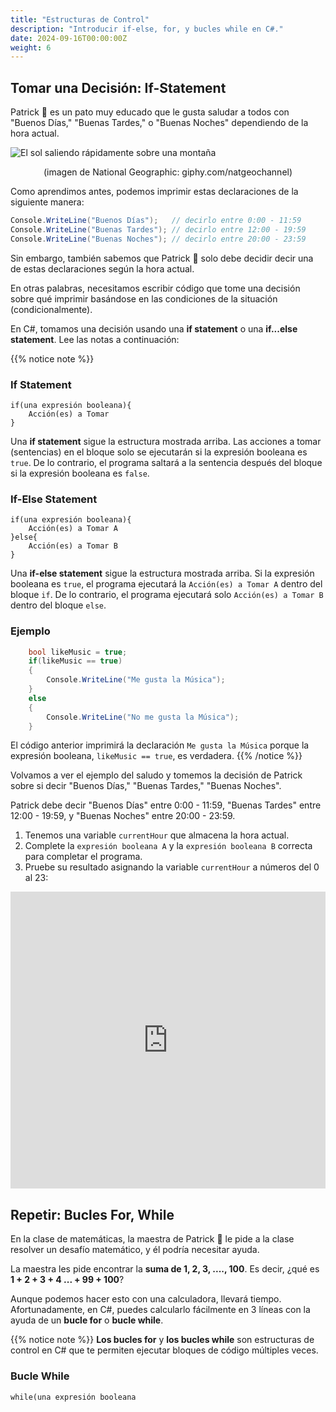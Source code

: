 ```yaml
---
title: "Estructuras de Control"
description: "Introducir if-else, for, y bucles while en C#."
date: 2024-09-16T00:00:00Z
weight: 6
---
```


## Tomar una Decisión: If-Statement

Patrick 🐥 es un pato muy educado que le gusta saludar a todos con "Buenos Días," "Buenas Tardes," o "Buenas Noches" dependiendo de la hora actual.

![El sol saliendo rápidamente sobre una montaña](https://media.giphy.com/media/hpWrLS1RDBd5pwkgjy/giphy.gif)
<p style="text-align: center;">(imagen de National Geographic: giphy.com/natgeochannel)</p>

Como aprendimos antes, podemos imprimir estas declaraciones de la siguiente manera:

```C#
Console.WriteLine("Buenos Días");   // decirlo entre 0:00 - 11:59
Console.WriteLine("Buenas Tardes"); // decirlo entre 12:00 - 19:59
Console.WriteLine("Buenas Noches"); // decirlo entre 20:00 - 23:59
```

Sin embargo, también sabemos que Patrick 🐥 solo debe decidir decir una de estas declaraciones según la hora actual.

En otras palabras, necesitamos escribir código que tome una decisión sobre qué imprimir basándose en las condiciones de la situación (condicionalmente).

En C#, tomamos una decisión usando una **if statement** o una **if...else statement**. Lee las notas a continuación:

{{% notice note %}}
### If Statement

```
if(una expresión booleana){
    Acción(es) a Tomar
}
```

Una **if statement** sigue la estructura mostrada arriba. Las acciones a tomar (sentencias) en el bloque solo se ejecutarán si la expresión booleana es `true`. De lo contrario, el programa saltará a la sentencia después del bloque si la expresión booleana es `false`.
### If-Else Statement

```
if(una expresión booleana){
    Acción(es) a Tomar A
}else{
    Acción(es) a Tomar B
}
```

Una **if-else statement** sigue la estructura mostrada arriba. Si la expresión booleana es `true`, el programa ejecutará la `Acción(es) a Tomar A` dentro del bloque `if`. De lo contrario, el programa ejecutará solo `Acción(es) a Tomar B` dentro del bloque `else`.

### Ejemplo

```C#
    bool likeMusic = true;
    if(likeMusic == true) 
    {
        Console.WriteLine("Me gusta la Música");
    } 
    else 
    {
        Console.WriteLine("No me gusta la Música");
    }   
```

El código anterior imprimirá la declaración `Me gusta la Música` porque la expresión booleana, `likeMusic == true`, es verdadera.
{{% /notice %}}

Volvamos a ver el ejemplo del saludo y tomemos la decisión de Patrick sobre si decir "Buenos Días," "Buenas Tardes," "Buenas Noches". 

Patrick debe decir "Buenos Días" entre 0:00 - 11:59, "Buenas Tardes" entre 12:00 - 19:59, y "Buenas Noches" entre 20:00 - 23:59.

1. Tenemos una variable `currentHour` que almacena la hora actual. 
2. Complete la `expresión booleana A` y la `expresión booleana B` correcta para completar el programa.
3. Pruebe su resultado asignando la variable `currentHour` a números del 0 al 23:

<iframe width="100%" height="475" src="https://dotnetfiddle.net/Widget/T6AUdh" frameborder="0"></iframe>

## Repetir: Bucles For, While

En la clase de matemáticas, la maestra de Patrick 🐥 le pide a la clase resolver un desafío matemático, y él podría necesitar ayuda.

La maestra les pide encontrar la **suma de 1, 2, 3, ...., 100**. Es decir, ¿qué es **1 + 2 + 3 + 4 ... + 99 + 100**?

Aunque podemos hacer esto con una calculadora, llevará tiempo. Afortunadamente, en C#, puedes calcularlo fácilmente en 3 líneas con la ayuda de un **bucle for** o **bucle while**.

{{% notice note %}}
**Los bucles for** y **los bucles while** son estructuras de control en C# que te permiten ejecutar bloques de código múltiples veces.

### Bucle While

```
while(una expresión booleana